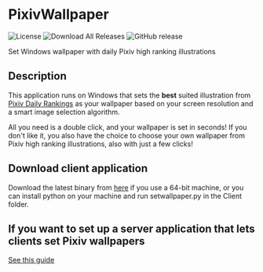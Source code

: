 # PixivWallpaper

![License](https://img.shields.io/github/license/SingularityF/PixivWallpaper.svg)
![Download All Releases](https://img.shields.io/github/downloads/SingularityF/PixivWallpaper/total.svg)
![GitHub release](https://img.shields.io/github/release/SingularityF/PixivWallpaper.svg)

Set Windows wallpaper with daily Pixiv high ranking illustrations

## Description

This application runs on Windows that sets the **best** suited illustration from [Pixiv Daily Rankings](https://www.pixiv.net/ranking.php?mode=daily&content=illust) as your wallpaper based on your screen resolution and a smart image selection algorithm.

All you need is a double click, and your wallpaper is set in seconds! If you don't like it, you also have the choice to choose your own wallpaper from Pixiv high ranking illustrations, also with just a few clicks!

## Download client application

Download the latest binary from [here](https://github.com/SingularityF/PixivWallpaper/releases) if you use a 64-bit machine, or you can install python on your machine and run setwallpaper.py in the Client folder.

## If you want to set up a server application that lets clients set Pixiv wallpapers

[See this guide](https://github.com/SingularityF/PixivWallpaper/blob/master/Server/README.md)
